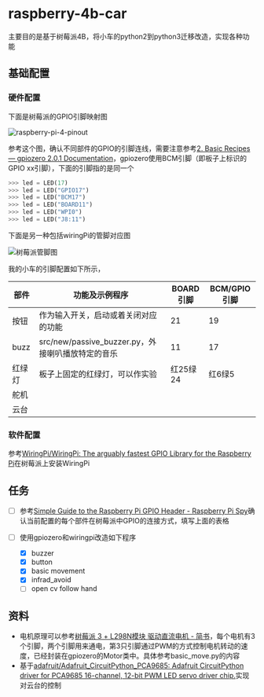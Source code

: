 # raspberry-4b-car

主要目的是基于树莓派4B，将小车的python2到python3迁移改造，实现各种功能

## 基础配置

### 硬件配置

下面是树莓派的GPIO引脚映射图

![raspberry-pi-4-pinout](https://github.com/user-attachments/assets/798aad4b-a748-4baa-9bdb-842ec755adac)

参考这个图，确认不同部件的GPIO的引脚连线，需要注意参考[2. Basic Recipes — gpiozero 2.0.1 Documentation](https://gpiozero.readthedocs.io/en/latest/recipes.html#pin-numbering)，gpiozero使用BCM引脚（即板子上标识的GPIO xx引脚），下面的引脚指的是同一个

```python
>>> led = LED(17)
>>> led = LED("GPIO17")
>>> led = LED("BCM17")
>>> led = LED("BOARD11")
>>> led = LED("WPI0")
>>> led = LED("J8:11")
```

下面是另一种包括wiringPi的管脚对应图

![树莓派管脚图](https://github.com/user-attachments/assets/baf6d3ca-05da-4887-8e2b-a3664e56e960)

我的小车的引脚配置如下所示，

| 部件   | 功能及示例程序                                    | BOARD引脚 | BCM/GPIO引脚 |
| ------ | ------------------------------------------------- | --------- | ------------ |
| 按钮   | 作为输入开关，启动或着关闭对应的功能              | 21        | 19           |
| buzz   | src/new/passive_buzzer.py，外接喇叭播放特定的音乐 | 11        | 17           |
| 红绿灯 | 板子上固定的红绿灯，可以作实验                    | 红25绿24  | 红6绿5       |
| 舵机   |                                                   |           |              |
| 云台   |                                                   |           |              |

### 软件配置

参考[WiringPi/WiringPi: The arguably fastest GPIO Library for the Raspberry Pi](https://github.com/WiringPi/WiringPi)在树莓派上安装WiringPi

## 任务

- [ ] 参考[Simple Guide to the Raspberry Pi GPIO Header - Raspberry Pi Spy](https://www.raspberrypi-spy.co.uk/2012/06/simple-guide-to-the-rpi-gpio-header-and-pins/)确认当前配置的每个部件在树莓派中GPIO的连接方式，填写上面的表格
- [ ] 使用gpiozero和wiringpi改造如下程序

  - [X] buzzer
  - [X] button
  - [X] basic movement
  - [X] infrad_avoid
  - [ ] open cv follow hand

## 资料

- 电机原理可以参考[树莓派 3 + L298N模块 驱动直流电机 - 简书](https://www.jianshu.com/p/775b4fb2c98d)，每个电机有3个引脚，两个引脚用来通电，第3只引脚通过PWM的方式控制电机转动的速度，已经封装在gpiozero的Motor类中。具体参考basic_move.py的内容
- 基于[adafruit/Adafruit_CircuitPython_PCA9685: Adafruit CircuitPython driver for PCA9685 16-channel, 12-bit PWM LED  servo driver chip.](https://github.com/adafruit/Adafruit_CircuitPython_PCA9685)实现对云台的控制
